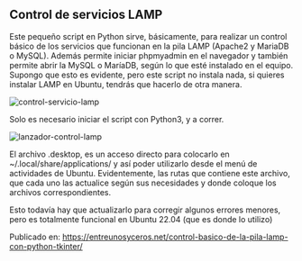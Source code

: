 ## Control de servicios LAMP

Este pequeño script en Python sirve, básicamente, para realizar un control básico de los servicios que funcionan en la pila LAMP (Apache2 y MariaDB o MySQL). Además permite iniciar phpmyadmin en el navegador y también permite abrir la MySQL o MaríaDB, 
según lo que esté instalado en el equipo. Supongo que esto es evidente, pero este script no instala nada, si quieres instalar LAMP en Ubuntu, tendrás que hacerlo de otra manera.

![control-servicio-lamp](https://github.com/sapoclay/control-servicio-lamp/assets/6242827/503c42bb-1f70-4484-b9bb-59db5e9cc2f5)

Solo es necesario iniciar el script con Python3, y a correr.

![lanzador-control-lamp](https://github.com/sapoclay/control-servicio-lamp/assets/6242827/9c231607-9250-4c69-99fe-7e02917b4182)

El archivo .desktop, es un acceso directo para colocarlo en ~/.local/share/applications/ y así poder utilizarlo desde el menú de actividades de Ubuntu. Evidentemente, las rutas que contiene este archivo, que cada uno las actualice según sus necesidades y donde coloque los archivos correspondientes.

Esto todavía hay que actualizarlo para corregir algunos errores menores, pero es totalmente funcional en Ubuntu 22.04 (que es donde lo utilizo)

Publicado en: https://entreunosyceros.net/control-basico-de-la-pila-lamp-con-python-tkinter/
